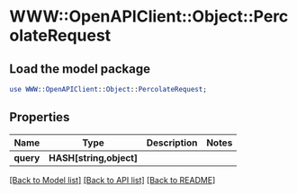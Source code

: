 # WWW::OpenAPIClient::Object::PercolateRequest

## Load the model package
```perl
use WWW::OpenAPIClient::Object::PercolateRequest;
```

## Properties
Name | Type | Description | Notes
------------ | ------------- | ------------- | -------------
**query** | **HASH[string,object]** |  | 

[[Back to Model list]](../README.md#documentation-for-models) [[Back to API list]](../README.md#documentation-for-api-endpoints) [[Back to README]](../README.md)


